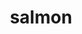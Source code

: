 ---
title: "salmon"
layout: cache
categories: [package, v0.18.1]
meta: {"versions": ["1.4.0"], "compilers": ["gcc@=7.3.1"], "oss": ["amzn2"], "platforms": ["linux"], "targets": ["aarch64", "graviton2", "x86_64_v3", "x86_64_v4"], "stacks": ["aws-isc", "aws-isc-aarch64", "root"], "num_specs": 4, "num_specs_by_stack": {"root": 4, "aws-isc": 2, "aws-isc-aarch64": 2}}
spec_details: [{"hash": "iynsithb327flwyj4vtj5ljygiqxnfpg", "compiler": "gcc@=7.3.1", "versions": ["1.4.0"], "os": "amzn2", "platform": "linux", "target": "x86_64_v4", "variants": ["build_type=RELEASE", "~ipo"], "stacks": ["root", "aws-isc"], "size": "-", "tarball": "https://binaries.spack.io/v0.18.1/build_cache/linux-amzn2-x86_64_v4/gcc-7.3.1/salmon-1.4.0/linux-amzn2-x86_64_v4-gcc-7.3.1-salmon-1.4.0-iynsithb327flwyj4vtj5ljygiqxnfpg.spack"}, {"hash": "stmlvql6f5npque5me3vs5wg6lc4tafb", "compiler": "gcc@=7.3.1", "versions": ["1.4.0"], "os": "amzn2", "platform": "linux", "target": "x86_64_v3", "variants": ["build_type=RELEASE", "~ipo"], "stacks": ["root", "aws-isc"], "size": "-", "tarball": "https://binaries.spack.io/v0.18.1/build_cache/linux-amzn2-x86_64_v3/gcc-7.3.1/salmon-1.4.0/linux-amzn2-x86_64_v3-gcc-7.3.1-salmon-1.4.0-stmlvql6f5npque5me3vs5wg6lc4tafb.spack"}, {"hash": "qfhji2zsz7iapbw6ck36p5yzal73gncv", "compiler": "gcc@=7.3.1", "versions": ["1.4.0"], "os": "amzn2", "platform": "linux", "target": "aarch64", "variants": ["build_type=RELEASE", "~ipo"], "stacks": ["aws-isc-aarch64", "root"], "size": "-", "tarball": "https://binaries.spack.io/v0.18.1/build_cache/linux-amzn2-aarch64/gcc-7.3.1/salmon-1.4.0/linux-amzn2-aarch64-gcc-7.3.1-salmon-1.4.0-qfhji2zsz7iapbw6ck36p5yzal73gncv.spack"}, {"hash": "i3kjsq6v4bd4on237und4xzi7sd66gka", "compiler": "gcc@=7.3.1", "versions": ["1.4.0"], "os": "amzn2", "platform": "linux", "target": "graviton2", "variants": ["build_type=RELEASE", "~ipo"], "stacks": ["aws-isc-aarch64", "root"], "size": "-", "tarball": "https://binaries.spack.io/v0.18.1/build_cache/linux-amzn2-graviton2/gcc-7.3.1/salmon-1.4.0/linux-amzn2-graviton2-gcc-7.3.1-salmon-1.4.0-i3kjsq6v4bd4on237und4xzi7sd66gka.spack"}]
---